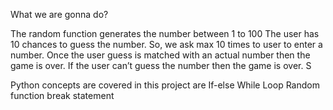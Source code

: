 What we are gonna do?

The random function generates the number between 1 to 100
The user has 10 chances to guess the number. So, we ask max 10 times to user to enter a number. Once the user guess is matched with an actual number then the game is over.
If the user can’t guess the number then the game is over. S

Python concepts are covered in this project are
If-else
While Loop
Random function
break statement
